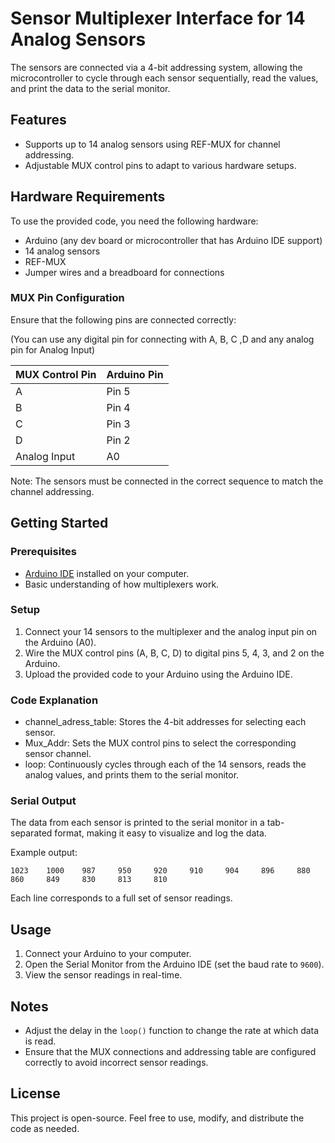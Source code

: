 

# Sensor Multiplexer Interface for 14 Analog Sensors

The sensors are connected via a 4-bit addressing system, allowing the microcontroller to cycle through each sensor sequentially, read the values, and print the data to the serial monitor.

## Features

- Supports up to 14 analog sensors using REF-MUX for channel addressing.
- Adjustable MUX control pins to adapt to various hardware setups.

## Hardware Requirements

To use the provided code, you need the following hardware: 

- Arduino (any dev board or microcontroller that has Arduino IDE support) 
- 14 analog sensors
- REF-MUX
- Jumper wires and a breadboard for connections

### MUX Pin Configuration

Ensure that the following pins are connected correctly:

(You can use any digital pin for connecting with A, B, C ,D and any analog pin for Analog Input) 

| MUX Control Pin | Arduino Pin |
|-----------------|-------------|
| A               | Pin 5       |
| B               | Pin 4       |
| C               | Pin 3       |
| D               | Pin 2       |
| Analog Input    | A0          |

Note: The sensors must be connected in the correct sequence to match the channel addressing.

## Getting Started

### Prerequisites

- [Arduino IDE](https://www.arduino.cc/en/Main/Software) installed on your computer.
- Basic understanding of how multiplexers work.

### Setup

1. Connect your 14 sensors to the multiplexer and the analog input pin on the Arduino (A0).
2. Wire the MUX control pins (A, B, C, D) to digital pins 5, 4, 3, and 2 on the Arduino.
3. Upload the provided code to your Arduino using the Arduino IDE.

### Code Explanation

- channel_adress_table: Stores the 4-bit addresses for selecting each sensor.
- Mux_Addr: Sets the MUX control pins to select the corresponding sensor channel.
- loop: Continuously cycles through each of the 14 sensors, reads the analog values, and prints them to the serial monitor.

### Serial Output

The data from each sensor is printed to the serial monitor in a tab-separated format, making it easy to visualize and log the data.

Example output:
```
1023    1000    987     950     920     910     904     896     880     860     849     830     813     810
```

Each line corresponds to a full set of sensor readings.

## Usage

1. Connect your Arduino to your computer.
2. Open the Serial Monitor from the Arduino IDE (set the baud rate to `9600`).
3. View the sensor readings in real-time.

## Notes

- Adjust the delay in the `loop()` function to change the rate at which data is read.
- Ensure that the MUX connections and addressing table are configured correctly to avoid incorrect sensor readings.

## License

This project is open-source. Feel free to use, modify, and distribute the code as needed.




